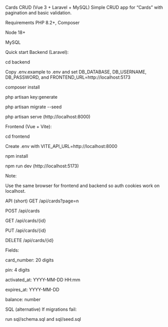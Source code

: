 Cards CRUD (Vue 3 + Laravel + MySQL)
Simple CRUD app for “Cards” with pagination and basic validation.

Requirements
PHP 8.2+, Composer

Node 18+

MySQL

Quick start
Backend (Laravel):

cd backend

Copy .env.example to .env and set DB_DATABASE, DB_USERNAME, DB_PASSWORD, and FRONTEND_URL=http://localhost:5173

composer install

php artisan key:generate

php artisan migrate --seed

php artisan serve (http://localhost:8000)

Frontend (Vue + Vite):

cd frontend

Create .env with VITE_API_URL=http://localhost:8000

npm install

npm run dev (http://localhost:5173)

Note:

Use the same browser for frontend and backend so auth cookies work on localhost.

API (short)
GET /api/cards?page=n

POST /api/cards

GET /api/cards/{id}

PUT /api/cards/{id}

DELETE /api/cards/{id}

Fields:

card_number: 20 digits

pin: 4 digits

activated_at: YYYY-MM-DD HH:mm

expires_at: YYYY-MM-DD

balance: number

SQL (alternative)
If migrations fail:

run sql/schema.sql and sql/seed.sql
